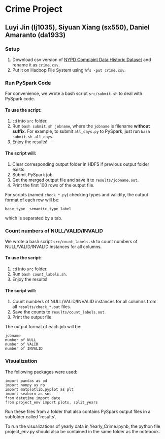 # Crime Project
## Luyi Jin (lj1035), Siyuan Xiang (sx550), Daniel Amaranto (da1933)

### Setup
1. Download csv version of [NYPD Complaint Data Historic Dataset](https://data.cityofnewyork.us/api/views/qgea-i56i/rows.csv?accessType=DOWNLOAD) and rename it as `crime.csv`.
2. Put it on Hadoop File System using `hfs -put crime.csv`.

### Run PySpark Code
For convenience, we wrote a bash script `src/submit.sh` to deal with PySpark code.

#### To use the script: 
1. `cd` into `src` folder.
2. Run `bash submit.sh jobname`, where the `jobname` is filename **without suffix**. For example, to submit `all_days.py` to PySpark, just run `bash submit.sh all_days`.
3. Enjoy the results!

#### The script will:
1. Clear corresponding output folder in HDFS if previous output folder exists.
2. Submit PySpark job.
3. Get the merged output file and save it to `results/jobname.out`.
4. Print the first 100 rows of the output file.

For scripts (named `check_*.py`) checking types and validity, the output format of each row will be:

    base_type  semantic_type label
    
which is separated by a tab.

### Count numbers of NULL/VALID/INVALID
We wrote a bash script `src/count_labels.sh` to count numbers of NULL/VALID/INVALID instances for all columns.

#### To use the script:
1. `cd` into `src` folder.
2. Run `bash count_labels.sh`.
3. Enjoy the results!

#### The script will:
1. Count numbers of NULL/VALID/INVALID instances for all columns from all `results/check_*.out` files.
2. Save the counts to `results/count_labels.out`.
3. Print the output file.

The output format of each job will be:

    jobname
    number of NULL
    number of VALID
    number of INVALID
    
### Visualization
The following packages were used:

    import pandas as pd
    import numpy as np
    import matplotlib.pyplot as plt
    import seaborn as sns
    from datetime import date
    from project_env import plots, split_years

Run these files from a folder that also contains PySpark output files in a subfolder called 'results'.

To run the visualizations of yearly data in Yearly_Crime.ipynb, the python file project_env.py should also 
be contained in the same folder as the notebook.
